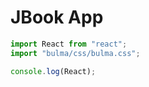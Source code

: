 # JBook App

```jsx
import React from "react";
import "bulma/css/bulma.css";

console.log(React);
```
